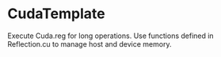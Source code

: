 # CudaTemplate

Execute Cuda.reg for long operations.
Use functions defined in Reflection.cu to manage host and device memory.
